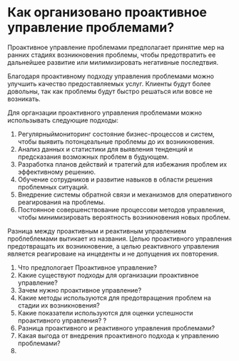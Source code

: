 # Как организовано проактивное управление проблемами?

Проактивное управление проблемами предполагает принятие мер на ранних стадиях возникновения проблемы, чтобы предотвратить ее дальнейшее развитие или милимизировать негативные последтвия. 

Благодаря проактивному подходу управления проблемами можно улучшить качество предоставляемых услуг. Клиенты будут более довольны, так как проблемы будут быстро решаться или вовсе не возникать.

Для органзации проактивного управления проблемами можно использывать следующие подходы:

1. Регулярныймониторинг состояние бизнес-процессов и систем, чтобы выявить потонцеальные проблемы до их возникновения.
2. Анализ данных и статистики для выявления тенденций и предсказания возможных проблем в будующем.
3. Разработка планов действий и тратегий для избежания проблем их эффективному решению.
4. Обучение сотрудников и развитие навыков в области решения проблемных ситуаций.
5. Внедрение системы обратной связи и механизмов для оперативного реагирования на проблемы.
6. Постоянное совершенствование процессови методов управления, чтобы минимизировать вероятность возникновения новых проблем.

Разница между проактивным и реактивным управлением проблеблемами вытикает из названия. 
Целью проактивного управления предотвращать их возникновение, а целью реактивного управления является реагироваие на инцеденты и не допущения их повторения. 

1. Что предпологает Проактивное управление?
2. Какие существуют подходы для организации проактивное управление?
3. Зачем нужно проактивное управление?
4. Какие методы используются для предотвращения проблем на стадии их возникновения? 
5. Какие показатели используются для оценки успешности проактивного управления? ?
6. Разница проактивного и реактивного управления проблемами?
7. Какая выгода от внедрения проактивного подхода к управлению проблемами?
8. 
